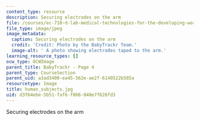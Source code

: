 ```yaml
---
content_type: resource
description: Securing electrodes on the arm
file: /courses/ec-710-d-lab-medical-technologies-for-the-developing-world-spring-2010/d3f64ebe5b51faf6f866040e7f626fd3_human_subjects.jpg
file_type: image/jpeg
image_metadata:
  caption: Securing electrodes on the arm
  credit: 'Credit: Photo by the BabyTrackr Team.'
  image-alt: ' A photo showing electrodes taped to the arm.'
learning_resource_types: []
ocw_type: OCWImage
parent_title: BabyTrackr - Page 4
parent_type: CourseSection
parent_uid: a3ad3400-ea45-562e-ae2f-6140522b585a
resourcetype: Image
title: human_subjects.jpg
uid: d3f64ebe-5b51-faf6-f866-040e7f626fd3
---
```

Securing electrodes on the arm

